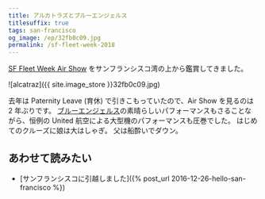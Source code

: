 ```yaml
---
title: アルカトラズとブルーエンジェルス
titlesuffix: true
tags: san-francisco
og_image: /ep/32fb0c09.jpg
permalink: /sf-fleet-week-2018
---
```


[SF Fleet Week Air Show](https://fleetweeksf.org/air-show/) をサンフランシスコ湾の上から鑑賞してきました。

![alcatraz]({{ site.image_store }}32fb0c09.jpg)

去年は Paternity Leave (育休) で引きこもっていたので、Air Show を見るのは 2 年ぶりです。
[ブルーエンジェルス](https://ja.wikipedia.org/wiki/%E3%83%96%E3%83%AB%E3%83%BC%E3%82%A8%E3%83%B3%E3%82%B8%E3%82%A7%E3%83%AB%E3%82%B9)の素晴らしいパフォーマンスもさることながら、恒例の United 航空による大型機のパフォーマンスも圧巻でした。
はじめてのクルーズに娘は大はしゃぎ。
父は船酔いでダウン。

## あわせて読みたい

- [サンフランシスコに引越しました]({% post_url 2016-12-26-hello-san-francisco %})
